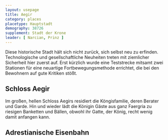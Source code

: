 ```yaml
---
layout: usepage
title: Aegir
category: places
placetype: Hauptstadt
demography: 38726
supplement: Stadt der Krone
leader: [ Narcian, Prinz ]
---
```


Diese historische Stadt hält sich nicht zurück, sich selbst neu zu erfinden. Technologische und gesellschaftliche
Neuheiten treten mit ziemlicher Sicherheit hier zuerst auf. Erst kürzlich wurde eine Teststrecke mitsamt zwei Stationen
für eine neuartige Fortbewegungsmethode errichtet, die bei den Bewohnern auf gute Kritiken stößt.

<!--more-->

## Schloss Aegir

Im großen, hellen Schloss Aegirs residiert die Köngisfamilie, deren Berater und Garde. Hin und wieder lädt die Königin
Gäste aus ganz Faergria zu riesigen Banketten und Bällen, obwohl ihr Gatte, der König, recht wenig damit anfangen kann.

## Adrestianische Eisenbahn